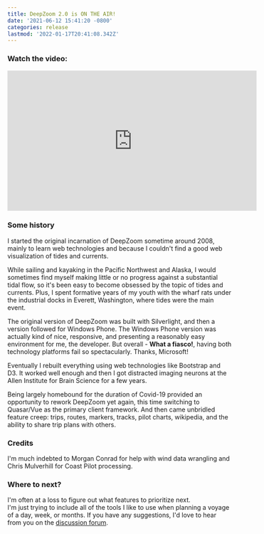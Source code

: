```yaml
---
title: DeepZoom 2.0 is ON THE AIR!
date: '2021-06-12 15:41:20 -0800'
categories: release
lastmod: '2022-01-17T20:41:08.342Z'
---
```


### Watch the video:  

<iframe width="560" height="315" src="https://www.youtube.com/embed/l9NjH90QdFI" frameborder="0" allow="autoplay; encrypted-media" allowfullscreen></iframe>

### Some history

I started the original incarnation of DeepZoom sometime around 2008, mainly to learn web technologies and because I couldn't find a good web visualization of tides and currents.

While sailing and kayaking in the Pacific Northwest and Alaska, I would sometimes find myself making little or no progress against a substantial tidal flow, so it's been easy to become obsessed by the topic of tides and currents. Plus, I spent formative years of my youth with the wharf rats under the industrial docks in Everett, Washington, where tides were the main event.

The original version of DeepZoom was built with Silverlight, and then a version followed for Windows Phone.  The Windows Phone version was actually kind of nice, responsive, and presenting a reasonably easy environment for me, the developer. But overall - **What a fiasco!**, having both technology platforms fail so spectacularly. Thanks, Microsoft!

Eventually I rebuilt everything using web technologies like Bootstrap and D3.  It worked well enough and then I got distracted imaging neurons at the Allen Institute for Brain Science for a few years.  

Being largely homebound for the duration of Covid-19 provided an opportunity to rework DeepZoom yet again, this time switching to Quasar/Vue as the primary client framework.  And then came unbridled feature creep: trips, routes, markers, tracks, pilot charts, wikipedia, and the ability to share trip plans with others.

### Credits

I'm much indebted to Morgan Conrad for help with wind data wrangling and Chris Mulverhill for Coast Pilot processing.

### Where to next?

I'm often at a loss to figure out what features to prioritize next.  
I'm just trying to include all of the tools I like to use when planning a voyage of a day, week, or months.  If you have any suggestions, 
I'd love to hear from you on the [discussion forum](https://github.com/jaybo/deepzoom-blog/discussions/categories/ideas).



